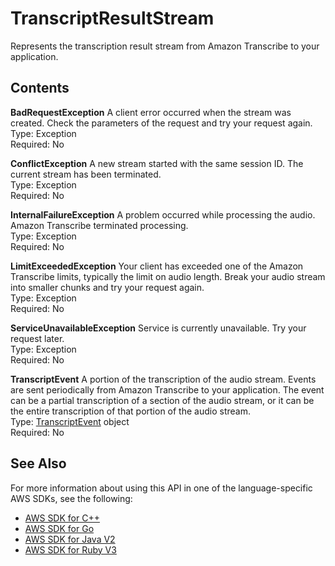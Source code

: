 # TranscriptResultStream<a name="API_streaming_TranscriptResultStream"></a>

Represents the transcription result stream from Amazon Transcribe to your application\.

## Contents<a name="API_streaming_TranscriptResultStream_Contents"></a>

 **BadRequestException**   <a name="transcribe-Type-streaming_TranscriptResultStream-BadRequestException"></a>
A client error occurred when the stream was created\. Check the parameters of the request and try your request again\.  
Type: Exception  
Required: No

 **ConflictException**   <a name="transcribe-Type-streaming_TranscriptResultStream-ConflictException"></a>
A new stream started with the same session ID\. The current stream has been terminated\.  
Type: Exception  
Required: No

 **InternalFailureException**   <a name="transcribe-Type-streaming_TranscriptResultStream-InternalFailureException"></a>
A problem occurred while processing the audio\. Amazon Transcribe terminated processing\.  
Type: Exception  
Required: No

 **LimitExceededException**   <a name="transcribe-Type-streaming_TranscriptResultStream-LimitExceededException"></a>
Your client has exceeded one of the Amazon Transcribe limits, typically the limit on audio length\. Break your audio stream into smaller chunks and try your request again\.  
Type: Exception  
Required: No

 **ServiceUnavailableException**   <a name="transcribe-Type-streaming_TranscriptResultStream-ServiceUnavailableException"></a>
Service is currently unavailable\. Try your request later\.  
Type: Exception  
Required: No

 **TranscriptEvent**   <a name="transcribe-Type-streaming_TranscriptResultStream-TranscriptEvent"></a>
A portion of the transcription of the audio stream\. Events are sent periodically from Amazon Transcribe to your application\. The event can be a partial transcription of a section of the audio stream, or it can be the entire transcription of that portion of the audio stream\.   
Type: [TranscriptEvent](API_streaming_TranscriptEvent.md) object  
Required: No

## See Also<a name="API_streaming_TranscriptResultStream_SeeAlso"></a>

For more information about using this API in one of the language\-specific AWS SDKs, see the following:
+  [ AWS SDK for C\+\+](https://docs.aws.amazon.com/goto/SdkForCpp/transcribe-streaming-2017-10-26/TranscriptResultStream) 
+  [ AWS SDK for Go](https://docs.aws.amazon.com/goto/SdkForGoV1/transcribe-streaming-2017-10-26/TranscriptResultStream) 
+  [ AWS SDK for Java V2](https://docs.aws.amazon.com/goto/SdkForJavaV2/transcribe-streaming-2017-10-26/TranscriptResultStream) 
+  [ AWS SDK for Ruby V3](https://docs.aws.amazon.com/goto/SdkForRubyV3/transcribe-streaming-2017-10-26/TranscriptResultStream) 